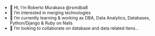 - 👋 Hi, I’m Roberto Murakava @rsmdba8
- 👀 I’m interested in merging technologies
- 🌱 I’m currently learning & working as DBA, Data Analytics, Databases, Python/Django & Ruby on Nails
- 💞️ I’m looking to collaborate on database and data related itens...


<!---
rsmdba8/rsmdba8 is a ✨ special ✨ repository because its `README.md` (this file) appears on your GitHub profile.
You can click the Preview link to take a look at your changes.
--->
